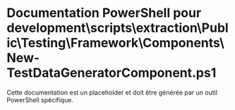 # Documentation PowerShell pour development\scripts\extraction\Public\Testing\Framework\Components\New-TestDataGeneratorComponent.ps1

Cette documentation est un placeholder et doit être générée par un outil PowerShell spécifique.
